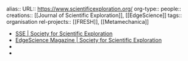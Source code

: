 alias::
URL:: https://www.scientificexploration.org/
org-type::
people::
creations:: [[Journal of Scientific Exploration]], [[EdgeScience]] 
tags:: organisation
rel-projects:: [[FRESH]], [[Metamechanica]] 


- [SSE | Society for Scientific Exploration](https://www.scientificexploration.org/)
- [EdgeScience Magazine | Society for Scientific Exploration](https://www.scientificexploration.org/edgescience)
-
-